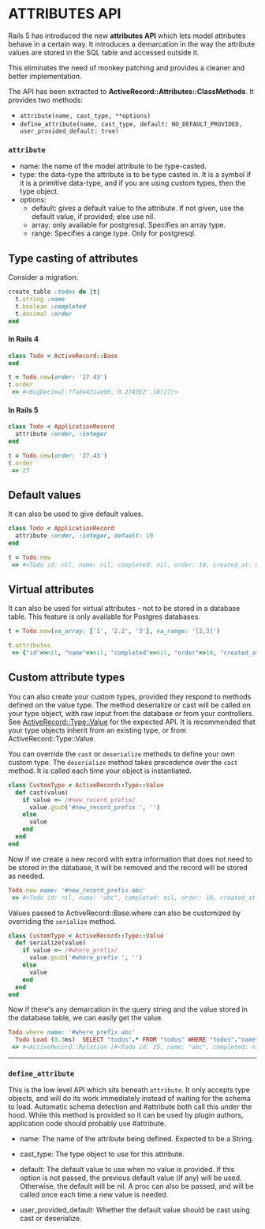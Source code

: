 # ATTRIBUTES API

Rails 5 has introduced the new **attributes API** which lets model attributes behave in a certain way. It introduces a demarcation in the way the attribute values are stored in the SQL table and accessed outside it.

This eliminates the need of monkey patching and provides a cleaner and better implementation.

The API has been extracted to **ActiveRecord::Attributes::ClassMethods**. It provides two methods:

- `attribute(name, cast_type, **options)`
- `define_attribute(name, cast_type, default: NO_DEFAULT_PROVIDED, user_provided_default: true)`


### `attribute`

- name: the name of the model attribute to be type-casted.
- type: the data-type the attribute is to be type casted in. It is a symbol if it is a primitive data-type, and if you are using custom types, then the type object.
- options:
  - default: gives a default value to the attribute. If not given, use the default value, if provided; else use nil.
  - array: only available for postgresql. Specifies an array type.
  - range: Specifies a range type. Only for postgresql.

## Type casting of attributes

Consider a migration:

```ruby
create_table :todos do |t|
  t.string :name
  t.boolean :completed
  t.decimal :order
end
```

#### In Rails 4

```ruby
class Todo < ActiveRecord::Base
end

t = Todo.new(order: '27.43')
t.order
 => #<BigDecimal:7fa8e431ae90,'0.2743E2',18(27)>
```
#### In Rails 5

```ruby
class Todo < ApplicationRecord
  attribute :order, :integer
end

t = Todo.new(order: '27.43')
t.order
 => 27
 ```

## Default values

It can also be used to give default values.

```ruby
class Todo < ApplicationRecord
  attribute :order, :integer, default: 10
end

t = Todo.new
 => #<Todo id: nil, name: nil, completed: nil, order: 10, created_at: nil, updated_at: nil>
```

## Virtual attributes

It can also be used for virtual attributes - not to be stored in a database table. This feature is only available for Postgres databases.

```ruby
t = Todo.new(va_array: ['1', '2.2', '3'], va_range: '[2,3]')

t.attributes
 => {"id"=>nil, "name"=>nil, "completed"=>nil, "order"=>10, "created_at"=>nil, "updated_at"=>nil, "va_array"=>[1, 2, 3], "va_range"=>2.0..3.0}
```

## Custom attribute types

You can also create your custom types, provided they respond to methods defined on the value type. The method deserialize or cast will be called on your type object, with raw input from the database or from your controllers. See [ActiveRecord::Type::Value](http://edgeapi.rubyonrails.org/classes/ActiveModel/Type/Value.html) for the expected API. It is recommended that your type objects inherit from an existing type, or from ActiveRecord::Type::Value.

You can override the `cast` or `deserialize` methods to define your own custom type. The `deserialize` method takes precedence over the `cast` method. It is called each time your object is instantiated.

```ruby
class CustomType < ActiveRecord::Type::Value
  def cast(value)
    if value =~ /#new_record_prefix/
      value.gsub('#new_record_prefix ', '')
    else
      value
    end
  end
end
```
Now if we create a new record with extra information that does not need to be stored in the database, it will be removed and the record will be stored as needed.

```ruby
Todo.new name: '#new_record_prefix abc'
 => #<Todo id: nil, name: "abc", completed: nil, order: 10, created_at: nil, updated_at: nil>
```

Values passed to ActiveRecord::Base.where can also be customized by overriding the `serialize` method.

```ruby
class CustomType < ActiveRecord::Type::Value
  def serialize(value)
    if value =~ /#where_prefix/
      value.gsub('#where_prefix ', '')
    else
      value
    end
  end
end
```

Now if there's any demarcation in the query string and the value stored in the database table, we can easily get the value.

```ruby
Todo.where name: '#where_prefix abc'
  Todo Load (0.3ms)  SELECT "todos".* FROM "todos" WHERE "todos"."name" = $1  [["name", "abc"]]
 => #<ActiveRecord::Relation [#<Todo id: 25, name: "abc", completed: nil, order: 10, created_at: "2016-05-18 13:22:44", updated_at: "2016-05-18 13:22:44">]>
```

---

### `define_attribute`

This is the low level API which sits beneath `attribute`. It only accepts type objects, and will do its work immediately instead of waiting for the schema to load. Automatic schema detection and #attribute both call this under the hood. While this method is provided so it can be used by plugin authors, application code should probably use #attribute.

- name: The name of the attribute being defined. Expected to be a String.

- cast_type: The type object to use for this attribute.

- default: The default value to use when no value is provided. If this option is not passed, the previous default value (if any) will be used. Otherwise, the default will be nil. A proc can also be passed, and will be called once each time a new value is needed.

- user_provided_default: Whether the default value should be cast using cast or deserialize.
